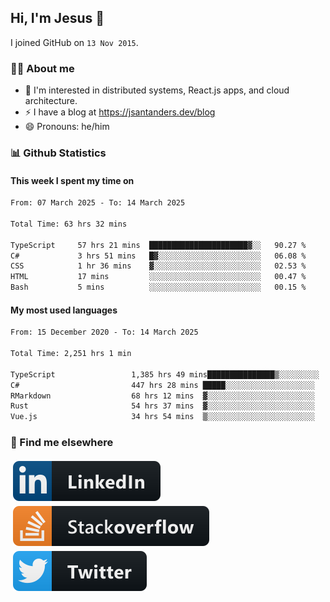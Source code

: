 ## Hi, I'm Jesus 👋

I joined GitHub on `13 Nov 2015`.

<!-- Talking about you -->

### 👨‍💻 About me

- 👦 I'm interested in distributed systems, React.js apps, and cloud architecture.
- ⚡️ I have a blog at <https://jsantanders.dev/blog>
- 😄 Pronouns: he/him

### 📊 Github Statistics

#### This week I spent my time on

<!--START_SECTION:weekly-->

```txt
From: 07 March 2025 - To: 14 March 2025

Total Time: 63 hrs 32 mins

TypeScript     57 hrs 21 mins  ██████████████████████▓░░   90.27 %
C#             3 hrs 51 mins   █▓░░░░░░░░░░░░░░░░░░░░░░░   06.08 %
CSS            1 hr 36 mins    ▓░░░░░░░░░░░░░░░░░░░░░░░░   02.53 %
HTML           17 mins         ░░░░░░░░░░░░░░░░░░░░░░░░░   00.47 %
Bash           5 mins          ░░░░░░░░░░░░░░░░░░░░░░░░░   00.15 %
```

<!--END_SECTION:weekly-->

#### My most used languages

<!--START_SECTION:alltime-->

```txt
From: 15 December 2020 - To: 14 March 2025

Total Time: 2,251 hrs 1 min

TypeScript                 1,385 hrs 49 mins███████████████▒░░░░░░░░░   61.56 %
C#                         447 hrs 28 mins █████░░░░░░░░░░░░░░░░░░░░   19.88 %
RMarkdown                  68 hrs 12 mins  ▓░░░░░░░░░░░░░░░░░░░░░░░░   03.03 %
Rust                       54 hrs 37 mins  ▓░░░░░░░░░░░░░░░░░░░░░░░░   02.43 %
Vue.js                     34 hrs 54 mins  ▒░░░░░░░░░░░░░░░░░░░░░░░░   01.55 %
```

<!--END_SECTION:alltime-->

### 📢 Find me elsewhere

<p>
  <a target="_blank" href="https://linkedin.com/in/jsantanders">
    <img src="https://github.com/jsantanders/jsantanders/blob/master/img/linkedin.svg" alt="LinkedIn" style="vertical-align:top; margin:4px">
  </a>
  
  <a target="_blank" href="https://stackoverflow.com/users/7318331/jesus-santander">
    <img src="https://github.com/jsantanders/jsantanders/blob/master/img/stackoverflow.svg" alt="StackOverflow" style="vertical-align:top; margin:4px">
  </a>
  
  <a target="_blank" href="http://twitter.com/jsantanders">
    <img src="https://github.com/jsantanders/jsantanders/blob/master/img/twitter.svg" alt="Twitter" style="vertical-align:top; margin:4px">
  </a>
</p>
